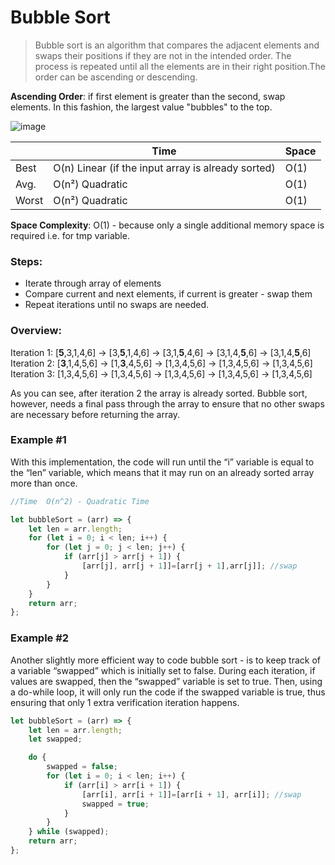 # Bubble Sort  

> Bubble sort is an algorithm that compares the adjacent elements and swaps their positions
if they are not in the intended order.
The process is repeated until all the elements are in their right position.The order can be ascending or descending.

**Ascending Order**: if first element is greater than the second,  swap elements. In this fashion, the largest value "bubbles" to the top.


 
![image](https://user-images.githubusercontent.com/8204364/107311928-537aed80-6a5d-11eb-95d3-1d7f66c0cd7f.png)

|       |Time                    | Space |
|-------|------------------------|-------|
| Best  | O(n) Linear (if the input array is already sorted) |O(1) |
| Avg.  | O(n²) Quadratic        |O(1)|
| Worst | O(n²) Quadratic        |O(1)|

**Space Complexity**: O(1) - because only a single additional memory space is required i.e. for tmp variable.



### Steps:
- Iterate through array of elements
- Compare current and next elements, if current is greater - swap them
- Repeat iterations until no swaps are needed.

### Overview:
Iteration 1: [**5**,3,1,4,6] → [3,**5**,1,4,6] → [3,1,**5**,4,6] → [3,1,4,**5**,6] → [3,1,4,**5**,6]   
Iteration 2: [**3**,1,4,5,6] → [1,**3**,4,5,6] → [1,3,4,5,6] → [1,3,4,5,6] → [1,3,4,5,6]   
Iteration 3: [1,3,4,5,6] → [1,3,4,5,6] → [1,3,4,5,6] → [1,3,4,5,6] → [1,3,4,5,6]   

As you can see, after iteration 2 the array is already sorted. 
Bubble sort, however, needs a final pass through the array to ensure that no 
other swaps are necessary before returning the array.

### Example #1
With this implementation, the code will run until the “i” variable is equal to the “len” variable, 
which means that it may run on an already sorted array more than once.
```javascript
//Time  O(n^2) - Quadratic Time

let bubbleSort = (arr) => {
    let len = arr.length;
    for (let i = 0; i < len; i++) {
        for (let j = 0; j < len; j++) {
            if (arr[j] > arr[j + 1]) {
                [arr[j], arr[j + 1]]=[arr[j + 1],arr[j]]; //swap
            }
        }
    }
    return arr;
};
```

### Example #2
Another slightly more efficient way to code bubble sort - is to keep track of a variable “swapped” which is initially set to
false. During each iteration, if values are swapped, then the “swapped” variable
is set to true. Then, using a do-while loop, it will only run the code if the
swapped variable is true, thus ensuring that only 1 extra verification iteration
happens.
```javascript
let bubbleSort = (arr) => {
    let len = arr.length;
    let swapped;

    do {
        swapped = false;
        for (let i = 0; i < len; i++) {
            if (arr[i] > arr[i + 1]) {
                [arr[i], arr[i + 1]]=[arr[i + 1], arr[i]]; //swap
                swapped = true;
            }
        }
    } while (swapped);
    return arr;
};
```

 
